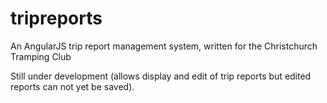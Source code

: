 # tripreports
An AngularJS trip report management system, written for the Christchurch Tramping Club

Still under development (allows display and edit of trip reports but edited reports can not yet be saved).

